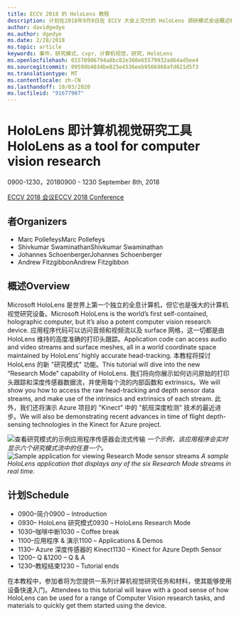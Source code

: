 ```yaml
---
title: ECCV 2018 的 HoloLens 教程
description: 计划在2018年9月8日在 ECCV 大会上交付的 HoloLens 调研模式会话概述和计划。
author: davidgedye
ms.author: dgedye
ms.date: 2/28/2018
ms.topic: article
keywords: 事件，研究模式，cvpr，计算机视觉，研究，HoloLens
ms.openlocfilehash: 01578906794a8bc82e360e65579932ad64ad5ee4
ms.sourcegitcommit: 09599b4034be825e4536eeb9566968afd021d5f3
ms.translationtype: MT
ms.contentlocale: zh-CN
ms.lasthandoff: 10/03/2020
ms.locfileid: "91677907"
---
```

# <a name="hololens-as-a-tool-for-computer-vision-research"></a><span data-ttu-id="f16bc-104">HoloLens 即计算机视觉研究工具</span><span class="sxs-lookup"><span data-stu-id="f16bc-104">HoloLens as a tool for computer vision research</span></span>
<span data-ttu-id="f16bc-105">0900-1230，2018</span><span class="sxs-lookup"><span data-stu-id="f16bc-105">0900 - 1230 September 8th, 2018</span></span>

[<span data-ttu-id="f16bc-106">ECCV 2018 会议</span><span class="sxs-lookup"><span data-stu-id="f16bc-106">ECCV 2018 Conference</span></span>](https://eccv2018.org)

## <a name="organizers"></a><span data-ttu-id="f16bc-107">者</span><span class="sxs-lookup"><span data-stu-id="f16bc-107">Organizers</span></span>
* <span data-ttu-id="f16bc-108">Marc Pollefeys</span><span class="sxs-lookup"><span data-stu-id="f16bc-108">Marc Pollefeys</span></span>
* <span data-ttu-id="f16bc-109">Shivkumar Swaminathan</span><span class="sxs-lookup"><span data-stu-id="f16bc-109">Shivkumar Swaminathan</span></span>
* <span data-ttu-id="f16bc-110">Johannes Schoenberger</span><span class="sxs-lookup"><span data-stu-id="f16bc-110">Johannes Schoenberger</span></span>
* <span data-ttu-id="f16bc-111">Andrew Fitzgibbon</span><span class="sxs-lookup"><span data-stu-id="f16bc-111">Andrew Fitzgibbon</span></span>

## <a name="overview"></a><span data-ttu-id="f16bc-112">概述</span><span class="sxs-lookup"><span data-stu-id="f16bc-112">Overview</span></span>
<span data-ttu-id="f16bc-113">Microsoft HoloLens 是世界上第一个独立的全息计算机，但它也是强大的计算机视觉研究设备。</span><span class="sxs-lookup"><span data-stu-id="f16bc-113">Microsoft HoloLens is the world’s first self-contained, holographic computer, but it’s also a potent computer vision research device.</span></span>
<span data-ttu-id="f16bc-114">应用程序代码可以访问音频和视频流以及 surface 网格，这一切都是由 HoloLens 维持的高度准确的打印头跟踪。</span><span class="sxs-lookup"><span data-stu-id="f16bc-114">Application code can access audio and video streams and surface meshes, all in a world coordinate space maintained by HoloLens’ highly accurate head-tracking.</span></span> <span data-ttu-id="f16bc-115">本教程将探讨 HoloLens 的新 "研究模式" 功能。</span><span class="sxs-lookup"><span data-stu-id="f16bc-115">This tutorial will dive into the new “Research Mode” capability of HoloLens.</span></span>
<span data-ttu-id="f16bc-116">我们将向你展示如何访问原始的打印头跟踪和深度传感器数据流，并使用每个流的内部函数和 extrinsics。</span><span class="sxs-lookup"><span data-stu-id="f16bc-116">We will show you how to access the raw head-tracking and depth sensor data streams, and make use of the intrinsics and extrinsics of each stream.</span></span>  <span data-ttu-id="f16bc-117">此外，我们还将演示 Azure 项目的 "Kinect" 中的 "航班深度检测" 技术的最近进步。</span><span class="sxs-lookup"><span data-stu-id="f16bc-117">We will also be demonstrating recent advances in time of flight depth-sensing technologies in the Kinect for Azure project.</span></span>

<span data-ttu-id="f16bc-118">![查看研究模式的示例应用程序传感器会流式传输 ](../develop/platform-capabilities-and-apis/images/sensor-stream-viewer.jpg)
 *一个示例，该应用程序会实时显示六个研究模式流中的任意一个。*</span><span class="sxs-lookup"><span data-stu-id="f16bc-118">![Sample application for viewing Research Mode sensor streams](../develop/platform-capabilities-and-apis/images/sensor-stream-viewer.jpg)
*A sample HoloLens application that displays any of the six Research Mode streams in real time.*</span></span>

## <a name="schedule"></a><span data-ttu-id="f16bc-119">计划</span><span class="sxs-lookup"><span data-stu-id="f16bc-119">Schedule</span></span>
* <span data-ttu-id="f16bc-120">0900–简介</span><span class="sxs-lookup"><span data-stu-id="f16bc-120">0900 – Introduction</span></span>
* <span data-ttu-id="f16bc-121">0930– HoloLens 研究模式</span><span class="sxs-lookup"><span data-stu-id="f16bc-121">0930 – HoloLens Research Mode</span></span>
* <span data-ttu-id="f16bc-122">1030–咖啡中断</span><span class="sxs-lookup"><span data-stu-id="f16bc-122">1030 – Coffee break</span></span>
* <span data-ttu-id="f16bc-123">1100–应用程序 & 演示</span><span class="sxs-lookup"><span data-stu-id="f16bc-123">1100 – Applications & Demos</span></span>
* <span data-ttu-id="f16bc-124">1130– Azure 深度传感器的 Kinect</span><span class="sxs-lookup"><span data-stu-id="f16bc-124">1130 – Kinect for Azure Depth Sensor</span></span>
* <span data-ttu-id="f16bc-125">1200– Q &</span><span class="sxs-lookup"><span data-stu-id="f16bc-125">1200 – Q & A</span></span>
* <span data-ttu-id="f16bc-126">1230–教程结束</span><span class="sxs-lookup"><span data-stu-id="f16bc-126">1230 – Tutorial ends</span></span>

<span data-ttu-id="f16bc-127">在本教程中，参加者将为您提供一系列计算机视觉研究任务和材料，使其能够使用设备快速入门。</span><span class="sxs-lookup"><span data-stu-id="f16bc-127">Attendees to this tutorial will leave with a good sense of how HoloLens can be used for a range of Computer Vision research tasks, and materials to quickly get them started using the device.</span></span>
